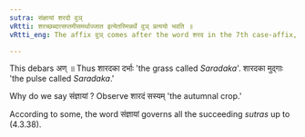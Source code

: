```yaml
---
sutra: संज्ञायां शरदो वुञ्
vRtti: शरच्छब्दात्सप्तमीसमर्थाज्जात इत्येतस्मिन्नर्थे वुञ् प्रत्ययो भवति ॥
vRtti_eng: The affix वुञ् comes after the word शरद in the 7th case-affix, in the sense of 'born therein,' the whole word being a name.

---
```

This debars अण् ॥ Thus शारदका दर्भाः 'the grass called _Saradaka_'. शारदका मुद्गाः 'the pulse called _Saradaka_.'

Why do we say संज्ञायां ? Observe शारदं सस्यम् 'the autumnal crop.'

According to some, the word संज्ञायां governs all the succeeding _sutras_ up to (4.3.38).